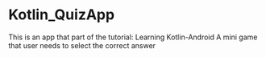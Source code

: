 # Kotlin_QuizApp
This is an app that part of the tutorial: Learning Kotlin-Android
A mini game that user needs to select the correct answer

